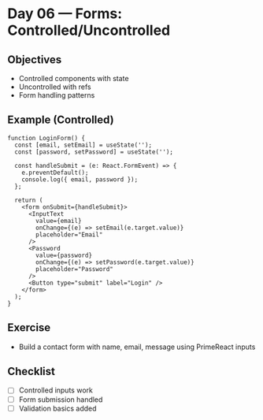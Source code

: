 # Day 06 — Forms: Controlled/Uncontrolled

## Objectives
- Controlled components with state
- Uncontrolled with refs
- Form handling patterns

## Example (Controlled)
```tsx
function LoginForm() {
  const [email, setEmail] = useState('');
  const [password, setPassword] = useState('');
  
  const handleSubmit = (e: React.FormEvent) => {
    e.preventDefault();
    console.log({ email, password });
  };

  return (
    <form onSubmit={handleSubmit}>
      <InputText 
        value={email} 
        onChange={(e) => setEmail(e.target.value)} 
        placeholder="Email" 
      />
      <Password 
        value={password} 
        onChange={(e) => setPassword(e.target.value)} 
        placeholder="Password" 
      />
      <Button type="submit" label="Login" />
    </form>
  );
}
```

## Exercise
- Build a contact form with name, email, message using PrimeReact inputs

## Checklist
- [ ] Controlled inputs work
- [ ] Form submission handled
- [ ] Validation basics added